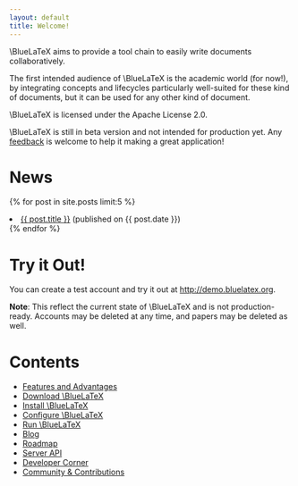 ```yaml
---
layout: default
title: Welcome!
---
```

\BlueLaTeX aims to provide a tool chain to easily write documents collaboratively.

The first intended audience of \BlueLaTeX is the academic world (for now!), by integrating concepts and lifecycles particularly well-suited for these kind of documents, but it can be used for any other kind of document.

\BlueLaTeX is licensed under the Apache License 2.0.

\BlueLaTeX is still in beta version and not intended for production yet. Any [feedback](community/) is welcome to help it making a great application!

News
====

{% for post in site.posts limit:5 %}
<li class="post">
  <a href="{{ post.url }}">{{ post.title }}</a> <span class="light">(published on {{ post.date }})</span>
</li>
{% endfor %}

Try it Out!
===========

You can create a test account and try it out at <http://demo.bluelatex.org>.

**Note**: This reflect the current state of \BlueLaTeX and is not production-ready. Accounts may be deleted at any time, and papers may be deleted as well.

Contents
========

 - [Features and Advantages](/features/)
 - [Download \BlueLaTeX](/download/)
 - [Install \BlueLaTeX](/installation/)
 - [Configure \BlueLaTeX](/configuration/)
 - [Run \BlueLaTeX](/running/)
 - [Blog](/blog/)
 - [Roadmap](/roadmap/)
 - [Server API](/api/)
 - [Developer Corner](/developers/)
 - [Community & Contributions](/community/)
